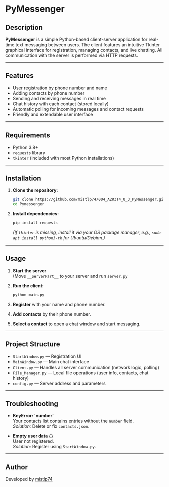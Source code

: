 # PyMessenger

## Description

**PyMessenger** is a simple Python-based client-server application for real-time text messaging between users. The client features an intuitive Tkinter graphical interface for registration, managing contacts, and live chatting. All communication with the server is performed via HTTP requests.

---

## Features

- User registration by phone number and name
- Adding contacts by phone number
- Sending and receiving messages in real time
- Chat history with each contact (stored locally)
- Automatic polling for incoming messages and contact requests
- Friendly and extendable user interface

---

## Requirements

- Python 3.8+
- `requests` library
- `tkinter` (included with most Python installations)

---

## Installation

1. **Clone the repository:**
    ```bash
    git clone https://github.com/mistlp74/004_A2R3T4_0_3_PyMessenger.git
    cd Pymessenger
    ```

2. **Install dependencies:**
    ```bash
    pip install requests
    ```
    *(If `tkinter` is missing, install it via your OS package manager, e.g., `sudo apt install python3-tk` for Ubuntu/Debian.)*

---

## Usage

1. **Start the server**  
   (Move `__ServerPart__` to your server and run `server.py`

2. **Run the client:**
    ```bash
    python main.py
    ```

3. **Register** with your name and phone number.

4. **Add contacts** by their phone number.

5. **Select a contact** to open a chat window and start messaging.

---

## Project Structure

- `StartWindow.py` — Registration UI
- `MainWindow.py` — Main chat interface
- `Client.py` — Handles all server communication (network logic, polling)
- `File_Manager.py` — Local file operations (user info, contacts, chat history)
- `config.py` — Server address and parameters

---

## Troubleshooting

- **KeyError: 'number'**  
  Your contacts list contains entries without the `number` field.  
  *Solution:* Delete or fix `contacts.json`.

- **Empty user data `{}`**  
  User not registered.  
  *Solution:* Register using `StartWindow.py`.

---

## Author

Developed by [mistlp74](https://github.com/mistlp74)